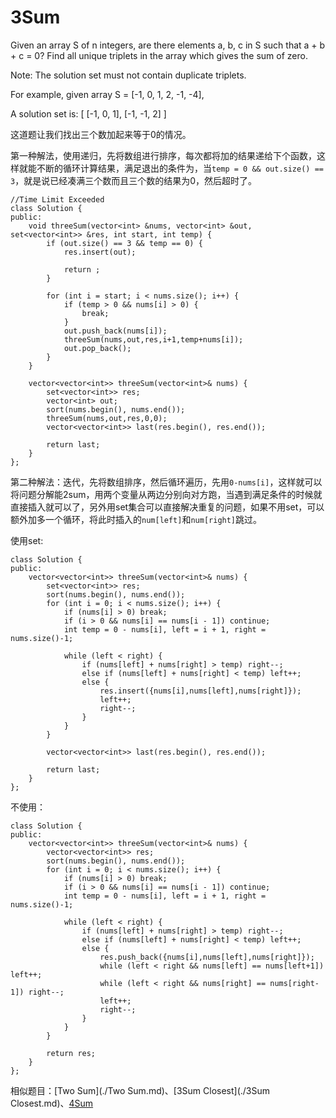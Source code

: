 3Sum
=============

Given an array S of n integers, are there elements a, b, c in S such that a + b + c = 0? Find all unique triplets in the array which gives the sum of zero.

Note: The solution set must not contain duplicate triplets.

For example, given array S = [-1, 0, 1, 2, -1, -4],

A solution set is:
[
  [-1, 0, 1],
  [-1, -1, 2]
]

这道题让我们找出三个数加起来等于0的情况。

第一种解法，使用递归，先将数组进行排序，每次都将加的结果递给下个函数，这样就能不断的循环计算结果，满足退出的条件为，当`temp = 0 && out.size() == 3`，就是说已经凑满三个数而且三个数的结果为0，然后超时了。
```
//Time Limit Exceeded
class Solution {
public:
    void threeSum(vector<int> &nums, vector<int> &out, set<vector<int>> &res, int start, int temp) {
        if (out.size() == 3 && temp == 0) {
            res.insert(out);

            return ;
        }

        for (int i = start; i < nums.size(); i++) {
            if (temp > 0 && nums[i] > 0) {
                break;
            }
            out.push_back(nums[i]);
            threeSum(nums,out,res,i+1,temp+nums[i]);
            out.pop_back();
        }
    }

    vector<vector<int>> threeSum(vector<int>& nums) {
        set<vector<int>> res;
        vector<int> out;
        sort(nums.begin(), nums.end());
        threeSum(nums,out,res,0,0);
        vector<vector<int>> last(res.begin(), res.end());

        return last;
    }
};
```

第二种解法：迭代，先将数组排序，然后循环遍历，先用`0-nums[i]`，这样就可以将问题分解能2sum，用两个变量从两边分别向对方跑，当遇到满足条件的时候就直接插入就可以了，另外用set集合可以直接解决重复的问题，如果不用set，可以额外加多一个循环，将此时插入的`num[left]`和`num[right]`跳过。

使用set:
```
class Solution {
public:
    vector<vector<int>> threeSum(vector<int>& nums) {
        set<vector<int>> res;
        sort(nums.begin(), nums.end());
        for (int i = 0; i < nums.size(); i++) {
            if (nums[i] > 0) break;
            if (i > 0 && nums[i] == nums[i - 1]) continue;
            int temp = 0 - nums[i], left = i + 1, right = nums.size()-1;

            while (left < right) {
                if (nums[left] + nums[right] > temp) right--;
                else if (nums[left] + nums[right] < temp) left++;
                else {
                    res.insert({nums[i],nums[left],nums[right]});
                    left++;
                    right--;
                }
            }
        }

        vector<vector<int>> last(res.begin(), res.end());

        return last;
    }
};
```
不使用：
```
class Solution {
public:
    vector<vector<int>> threeSum(vector<int>& nums) {
        vector<vector<int>> res;
        sort(nums.begin(), nums.end());
        for (int i = 0; i < nums.size(); i++) {
            if (nums[i] > 0) break;
            if (i > 0 && nums[i] == nums[i - 1]) continue;
            int temp = 0 - nums[i], left = i + 1, right = nums.size()-1;

            while (left < right) {
                if (nums[left] + nums[right] > temp) right--;
                else if (nums[left] + nums[right] < temp) left++;
                else {
                    res.push_back({nums[i],nums[left],nums[right]});
                    while (left < right && nums[left] == nums[left+1]) left++;
                    while (left < right && nums[right] == nums[right-1]) right--;
                    left++;
                    right--;
                }
            }
        }

        return res;
    }
};
```

相似题目：[Two Sum](./Two Sum.md)、[3Sum Closest](./3Sum Closest.md)、[4Sum](./4Sum.md)
